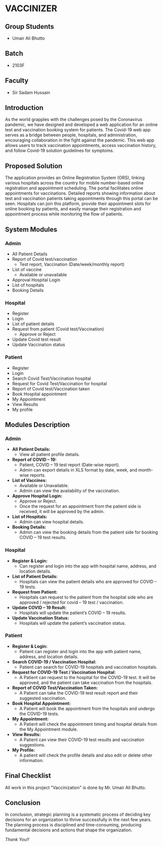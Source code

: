 # VACCINIZER

## Group Students
- Umair Ali Bhutto

## Batch
- 2103F

## Faculty
- Sir Sadam Hussain

## Introduction

As the world grapples with the challenges posed by the Coronavirus pandemic, we have designed and developed a web application for an online test and vaccination booking system for patients. The Covid-19 web app serves as a bridge between people, hospitals, and administration, encouraging collaboration in the fight against the pandemic. This web app allows users to track vaccination appointments, access vaccination history, and follow Covid-19 solution guidelines for symptoms.

## Proposed Solution

The application provides an Online Registration System (ORS), linking various hospitals across the country for mobile number-based online registration and appointment scheduling. The portal facilitates online appointments for vaccinations. Detailed reports showing information about test and vaccination patients taking appointments through this portal can be seen. Hospitals can join this platform, provide their appointment slots for online booking by patients, and easily manage their registration and appointment process while monitoring the flow of patients.

## System Modules

### Admin
- All Patient Details
- Report of Covid test/vaccination
  - Test report, Vaccination (Date/week/monthly report)
- List of vaccine
  - Available or unavailable
- Approval Hospital Login
- List of hospitals
- Booking Details

### Hospital
- Register
- Login
- List of patient details
- Request from patient (Covid test/Vaccination)
  - Approve or Reject
- Update Covid test result
- Update Vaccination status

### Patient
- Register
- Login
- Search Covid Test/Vaccination hospital
- Request for Covid Test/Vaccination for hospital
- Report of Covid test/Vaccination taken
- Book Hospital appointment
- My Appointment
- View Results
- My profile

## Modules Description

### Admin

- **All Patient Details:**
  - View all patient profile details.
- **Report of COVID – 19:**
  - Patient, COVID – 19 test report (Date-wise report).
  - Admin can export details in XLS format by date, week, and month-wise reports.
- **List of Vaccines:**
  - Available or Unavailable.
  - Admin can view the availability of the vaccination.
- **Approve Hospital Login:**
  - Approve or Reject.
  - Once the request for an appointment from the patient side is received, it will be approved by the admin.
- **List of Hospitals:**
  - Admin can view hospital details.
- **Booking Details:**
  - Admin can view the booking details from the patient side for booking COVID – 19 test results.

### Hospital

- **Register & Login:**
  - Can register and login into the app with hospital name, address, and location details.
- **List of Patient Details:**
  - Hospitals can view the patient details who are approved for COVID – 19 tests.
- **Request from Patient:**
  - Hospitals can request to the patient from the hospital side who are approved / rejected for covid – 19 test / vaccination.
- **Update COVID – 19 Result:**
  - Hospitals will update the patient’s COVID – 19 results.
- **Update Vaccination Status:**
  - Hospitals will update the patient’s vaccination status.

### Patient

- **Register & Login:**
  - Patient can register and login into the app with patient name, address, and location details.
- **Search COVID-19 / Vaccination Hospital:**
  - Patient can search for COVID-19 hospitals and vaccination hospitals.
- **Request for COVID-19 Test / Vaccination Hospital:**
  - A Patient can request to the hospital for the COVID-19 test. It will be approved, and the patient can take vaccination from the hospitals.
- **Report of COVID Test/Vaccination Taken:**
  - A Patient can take the COVID-19 test result report and their suggested vaccination.
- **Book Hospital Appointment:**
  - A Patient will book the appointment from the hospitals and undergo the COVID-19 tests.
- **My Appointment:**
  - A Patient will check the appointment timing and hospital details from the My Appointment module.
- **View Results:**
  - A Patient can view their COVID-19 test results and vaccination suggestions.
- **My Profile:**
  - A patient will check the profile details and also edit or delete other information.


## Final Checklist

All work in this project "Vaccinization" is done by Mr. Umair Ali Bhutto.

## Conclusion

In conclusion, strategic planning is a systematic process of deciding key decisions for an organization to thrive successfully in the next few years. The planning process is disciplined and time-consuming, producing fundamental decisions and actions that shape the organization.

*Thank You!!*
